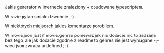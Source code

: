 Jakis generator w internecie znaleziony + obudowane typescriptem.

W razie pytan smialo dzwońcie ;-)


W niektorych miejscach jakies komentarze porobilem.

W movie.json jest if movie.genres poniewaz jak nie dodacie nic to zadziala bez tego, ale jak dodacie zgodnie z readme to genres nie jest wymagane -;- wiec json zwraca undefined ;-)